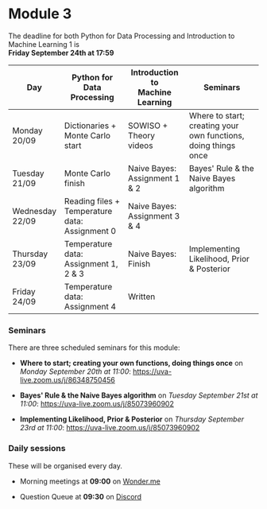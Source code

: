 
# Module 3

The deadline for both Python for Data Processing and Introduction to Machine Learning 1 is<br>**Friday September 24th at 17:59**

| Day                | Python for<br>Data Processing      | Introduction to<br>Machine Learning | Seminars                                                       |
|--------------------|------------------------------------|-------------------------------------|----------------------------------------------------------------|
| Monday<br>20/09    | Dictionaries + Monte Carlo start   | SOWISO + Theory videos              | Where to start; creating your own functions, doing things once |
| Tuesday<br>21/09   | Monte Carlo finish                 | Naive Bayes: Assignment 1 & 2       | Bayes' Rule & the Naive Bayes algorithm                        |
| Wednesday<br>22/09 | Reading files +<br>Temperature data: Assignment 0 | Naive Bayes: Assignment 3 & 4 |                                                       |
| Thursday<br>23/09  | Temperature data: Assignment 1, 2 & 3 | Naive Bayes: Finish              | Implementing Likelihood, Prior & Posterior                     |
| Friday<br>24/09    | Temperature data: Assignment 4     | Written                             |                                                                |

### Seminars

There are three scheduled seminars for this module:

* **Where to start; creating your own functions, doing things once** on *Monday September 20th at 11:00*: <https://uva-live.zoom.us/j/86348750456>

* **Bayes' Rule & the Naive Bayes algorithm** on *Tuesday September 21st at 11:00*: <https://uva-live.zoom.us/j/85073960902>

* **Implementing Likelihood, Prior & Posterior** on *Thursday September 23rd at 11:00*: <https://uva-live.zoom.us/j/85073960902>

### Daily sessions

These will be organised every day.

* Morning meetings at **09:00** on [Wonder.me](https://www.wonder.me/r?id=c6cdcb4d-7901-44dc-9b9f-fe90898c22a5)

* Question Queue at **09:30** on [Discord](https://discord.gg/y9BVSck5z5)

